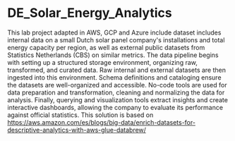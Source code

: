 # DE_Solar_Energy_Analytics

This lab project adapted in AWS, GCP and Azure include dataset includes internal data on a small Dutch solar panel company's installations and total energy capacity per region, as well as external public datasets from Statistics Netherlands (CBS) on similar metrics. The data pipeline begins with setting up a structured storage environment, organizing raw, transformed, and curated data. Raw internal and external datasets are then ingested into this environment. Schema definitions and cataloging ensure the datasets are well-organized and accessible. No-code tools are used for data preparation and transformation, cleaning and normalizing the data for analysis. Finally, querying and visualization tools extract insights and create interactive dashboards, allowing the company to evaluate its performance against official statistics. This solution is based on https://aws.amazon.com/es/blogs/big-data/enrich-datasets-for-descriptive-analytics-with-aws-glue-databrew/
